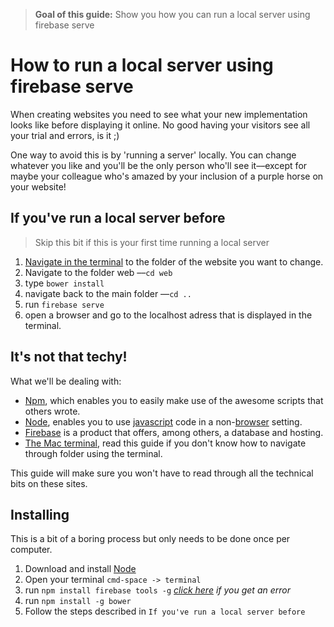 > **Goal of this guide:** Show you how you can run a local server using firebase serve

# How to run a local server using firebase serve

When creating websites you need to see what your new implementation looks like before displaying it online. No good having your visitors see all your trial and errors, is it ;)

One way to avoid this is by 'running a server' locally. You can change whatever you like and you'll be the only person who'll see it––except for maybe your colleague who's amazed by your inclusion of a purple horse on your website!

## If you've run a local server before

> Skip this bit if this is your first time running a local server

1. [Navigate in the terminal](http://www.macworld.com/article/2042378/master-the-command-line-navigating-files-and-folders.html) to the folder of the website you want to change.
2. Navigate to the folder web ––```cd web```
3. type ```bower install```
4. navigate back to the main folder ––```cd ..```
5. run ```firebase serve```
6. open a browser and go to the localhost adress that is displayed in the terminal.


## It's not that techy!

What we'll be dealing with:
* [Npm](https://www.npmjs.com/), which enables you to easily make use of the awesome scripts that others wrote.
* [Node](https://nodejs.org/en/), enables you to use [javascript](http://www.w3schools.com/js/default.asp) code in a non-[browser](https://googleblog.blogspot.nl/2009/10/what-is-browser.html) setting.
* [Firebase](https://firebase.google.com/) is a product that offers, among others, a database and hosting.
* [The Mac terminal](http://www.macworld.com/article/2042378/master-the-command-line-navigating-files-and-folders.html), read this guide if you don't know how to navigate through folder using the terminal.

This guide will make sure you won't have to read through all the technical bits on these sites.

## Installing

This is a bit of a boring process but only needs to be done once per computer.

1. Download and install [Node](https://nodejs.org/en/)
2. Open your terminal ```cmd-space -> terminal```
3. run ```npm install firebase tools -g``` *[click here](/how-to-solve-mac-permission-errors) if you get an error*
4. run ```npm install -g bower```
5. Follow the steps described in ```If you've run a local server before```

